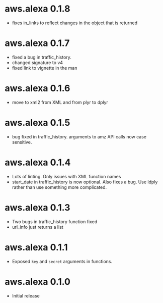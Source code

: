 # aws.alexa 0.1.8

* fixes in_links to reflect changes in the object that is returned

# aws.alexa 0.1.7

* fixed a bug in traffic_history.
* changed signature to v4
* fixed link to vignette in the man

# aws.alexa 0.1.6

* move to xml2 from XML and from plyr to dplyr

# aws.alexa 0.1.5

* bug fixed in traffic_history. arguments to amz API calls now case sensitive.

# aws.alexa 0.1.4

* Lots of linting. Only issues with XML function names
* start_date in traffic_history is now optional. Also fixes a bug. Use ldply rather than use something more complicated.

# aws.alexa 0.1.3

* Two bugs in traffic_history function fixed
* url_info just returns a list

# aws.alexa 0.1.1

* Exposed `key` and `secret` arguments in functions.

# aws.alexa 0.1.0

* Initial release
